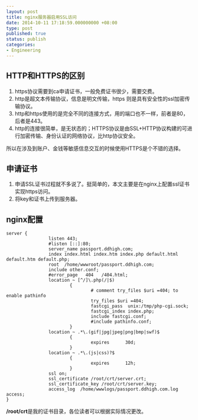 ```yaml
---
layout: post
title: nginx服务器启用SSL访问
date: 2014-10-11 17:18:59.000000000 +08:00
type: post
published: true
status: publish
categories:
- Engineering
---
```

## HTTP和HTTPS的区别
1. https协议需要到ca申请证书，一般免费证书很少，需要交费。 　
2. http是超文本传输协议，信息是明文传输，https 则是具有安全性的ssl加密传输协议。 　　
3. http和https使用的是完全不同的连接方式，用的端口也不一样，前者是80，后者是443。 　　
4. http的连接很简单，是无状态的；HTTPS协议是由SSL+HTTP协议构建的可进行加密传输、身份认证的网络协议，比http协议安全。

所以在涉及到账户、金钱等敏感信息交互的时候使用HTTPS是个不错的选择。   
## 申请证书
1. 申请SSL证书过程就不多说了。挺简单的，本文主要是在nginx上配置ssl证书实现https访问。   
2. 将key和证书上传到服务器。

## nginx配置

```
server {
                listen 443;
                #listen [::]:80;
                server_name passport.ddhigh.com;
                index index.html index.htm index.php default.html default.htm default.php;
                root  /home/wwwroot/passport.ddhigh.com;
                include other.conf;
                #error_page   404   /404.html;
                location ~ [^/]\.php(/|$)
                        {
                                # comment try_files $uri =404; to enable pathinfo
                                try_files $uri =404;
                                fastcgi_pass  unix:/tmp/php-cgi.sock;
                                fastcgi_index index.php;
                                include fastcgi.conf;
                                #include pathinfo.conf;
                        }
                location ~ .*\.(gif|jpg|jpeg|png|bmp|swf)$
                        {
                                expires      30d;
                        }
                location ~ .*\.(js|css)?$
                        {
                                expires      12h;
                        }
                ssl on;
                ssl_certificate /root/crt/server.crt;
                ssl_certificate_key /root/crt/server.key;
                access_log  /home/wwwlogs/passport.ddhigh.com.log  access;
}
```

**/root/crt**是我的证书目录，各位读者可以根据实际情况更改。